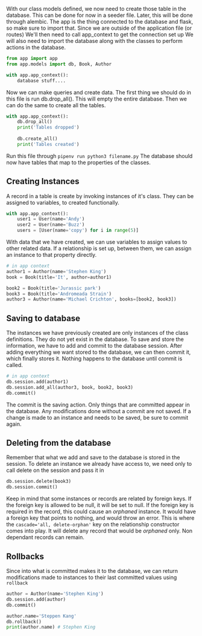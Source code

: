 With our class models defined, we now need to create those table in the database. This can be done for now in a seeder file. Later, this will be done through alembic.
The app is the thing connected to the database and flask, so make sure to import that. Since we are outside of the application file (or routes) We'll then need to call app_context to get the connection set up
We will also need to import the database along with the classes to perform actions in the database.
```py
from app import app
from app.models import db, Book, Author

with app.app_context():
	database stuff....
```

Now we can make queries and create data.
The first thing we should do in this file is run db.drop_all(). This will empty the entire database.
Then we can do the same to create all the tables.
```py
with app.app_context():
	db.drop_all()
	print('Tables dropped')
	
	db.create_all()
	print('Tables created')
```

Run this file through `pipenv run python3 filename.py`
The database should now have tables that map to the properties of the classes.

## Creating Instances
A record in a table is create by invoking instances of it's class. They can be assigned to variables, to created functionally.
```py
with app.app_context():
	user1 = User(name='Andy')
	user2 = User(name='Buzz')
	users = [User(name='copy') for i in range(5)]
```

With data that we have created, we can use variables to assign values to other related data. If a relationship is set up, between them, we can assign an instance to that property directly.
```py
# in app context
author1 = Author(name='Stephen King')
book = Book(title='It', author=author1)

book2 = Book(title='Jurassic park')
book3 = Book(title='Andromeada Strain')
author3 = Author(name='Michael Crichton', books=[book2, book3])
```

## Saving to database
The instances we have previously created are only instances of the class definitions. They do not yet exist in the database. To save and store the information, we have to add and commit to the database session.
After adding everything we want stored to the database, we can then commit it, which finally stores it. Nothing happens to the database until commit is called.
```py
# in app context
db.session.add(author1)
db.session.add_all(author3, book, book2, book3)
db.commit()
```

The commit is the saving action. Only things that are committed appear in the database. Any modifications done without a commit are not saved. If a change is made to an instance and needs to be saved, be sure to commit again.

## Deleting from the database
Remember that what we add and save to the database is stored in the session. To delete an instance we already have access to, we need only to call delete on the session and pass it in

```py
db.session.delete(book3)
db.session.commit()
```
Keep in mind that some instances or records are related by foreign keys.
If the foreign key is allowed to be null, it will be set to null.
If the foreign key is required in the record, this could cause an *orphaned* instance. It would have a foreign key that points to nothing, and would throw an error. This is where the `cascade='all, delete-orphan'` key on the relationship constructor comes into play. It will delete any record that would be *orphaned* only. Non dependant records can remain.

## Rollbacks
Since into what is committed makes it to the database, we can return modifications made to instances to their last committed values using `rollback`
```py
author = Author(name='Stephen King')
db.session.add(author)
db.commit()

author.name='Steppen Kang'
db.rollback()
print(author.name) # Stephen King
```